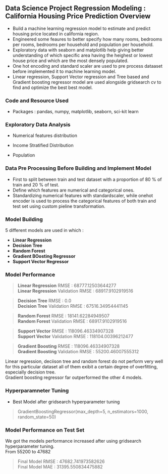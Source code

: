 ## Data Science Project Regression Modeling : California Housing Price Prediction Overview <br>
* Build a machine learning regression model to estimate and predict housing price located in california region.
* Engineered some feaures to better specify how many rooms, bedrooms per rooms, bedrooms per household and population per household.
* Exploratory data with seaborn and matplotlib help giving better understanding of which specific area having the heighest or lowest house price and which are the most densely populated.
* One hot encoding and standard scaler are used to pre process dataaset before implemented it to machine learning model.
* Linear regression, Support Vector regression and Tree based and Gradient boosting regressor model are used alongside gridsearch cv to find and optimize the best best model.

### Code and Resource Used
* Packages : pandas, numpy, matplotlib, seaborn, sci-kit learn

### Exploratory Data Analysis
* Numerical features distribution 

* Income Stratified Distribution

* Population

### Data Pre Processing Before Building and Implement Model
* First to split between train and test dataset with a proportion of 80 % of train and 20 % of test.
* Define which features are numerical and categorical ones.
* Standardizing numerical features with standardscaler, while onehot encoder is used to process the categorical features of both train and test set using custom pieline transformation.

### Model Building
5 different models are used in which :
* **Linear Regression**
* **Decision Tree**
* **Random Forest**
* **Gradient BOosting Regressor**
* **Support Vector Regressor**

### Model Performance
> **Linear Regression** RMSE : 68777.12503644277 <br>
> **Linear Regression** Validation RMSE : 68917.9102919516

> **Decision Tree** RMSE : 0.0 <br>
> **Decision Tree** Validation RMSE : 67516.34954441145

> **Random Forest** RMSE : 18141.62284949507 <br>
> **Random Forest** Validation RMSE : 68917.9102919516

> **Support Vector** RMSE : 118096.46334907328 <br>
> **Support Vector** Validation RMSE : 118104.00396212477

> **Gradient Boosting** RMSE : 118096.46334907328 <br>
> **Gradient Boosting** Validation RMSE : 55200.46007555312

Linear regression, deciison tree and random forest do not perform very well for this particular dataset all of them exibit a certain degree of overfitting, especially decision tree. <br>
Gradient boosting regressor far outperformed the other 4 models.

### Hyperparamneter Tuning
* Best Model after gridsearch hyperparameter tuning
> GradientBoostingRegressor(max_depth=5, n_estimators=1000, random_state=50)

### Model Performance on Test Set
We got the models performance increased after using gridsearch hyperparameter tuning. <br>
From 55200 to 47682
>Final Model RMSE : 47682.741973582626 <br>
 Final Model MAE : 31395.550834475882










